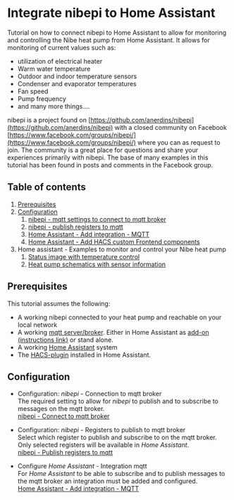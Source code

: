 # Integrate nibepi to Home Assistant
Tutorial on how to connect nibepi to Home Assistant to allow for monitoring and controlling
the Nibe heat pump from Home Assistant. It allows for monitoring of current values such as:
- utilization of electrical heater
- Warm water temperature
- Outdoor and indoor temperature sensors
- Condenser and evaporator temperatures
- Fan speed
- Pump frequency
- and many more things....

nibepi is a project found on [https://github.com/anerdins/nibepi](https://github.com/anerdins/nibepi) 
with a closed community on Facebook [https://www.facebook.com/groups/nibepi/](https://www.facebook.com/groups/nibepi/)
where you can as request to join. The community is a great place for questions and share your experiences primarily
with nibepi. The base of many examples in this tutorial has been found in posts and comments in the Facebook group.

## Table of contents
1. [Prerequisites](#prerequisites)
2. [Configuration](#configuration)
   1. [nibepi - mqtt settings to connect to mqtt broker](nibepi-settings-mqtt.md)
   2. [nibepi - publish registers to mqtt](nibepi-registers-mqtt.md)
   3. [Home Assistant - Add integration - MQTT](HomeAssistant-mqtt-settings.md)
   4. [Home Assistant - Add HACS custom Frontend components](HomeAssistant-HACS-Add_Components.md)
3. Home assistant - Examples to monitor and control your Nibe heat pump
   1. [Status image with temperature control](configs/status_image_with_temperature_control/status_image_with_temperature_control.md)
   2. [Heat pump schematics with sensor information](configs/heat_pump_schematics_with_sensors/Hassio_Heat_pump_schematics_with_sensors.md)

## Prerequisites
This tutorial assumes the following:
- A working nibepi connected to your heat pump and reachable on your local network
- A working [mqtt server/broker](https://mqtt.org/). Either in Home Assistant as [add-on (instructions link)](https://github.com/home-assistant/addons/blob/174f8e66d0eaa26f01f528beacbde0bd111b711c/mosquitto/DOCS.md#how-to-use) or stand alone.
- A working [Home Assistant](https://www.home-assistant.io/) system
- The [HACS-plugin](https://hacs.xyz/) installed in Home Assistant.


## Configuration
- Configuration:  _nibepi_ - Connection to mqtt broker  
  The required setting to allow for _nibepi_ to publish and to subscribe to messages on the mqtt broker.  
  [nibepi - Connect to mqtt broker](nibepi-settings-mqtt.md)
   

- Configuration:  _nibepi_ - Registers to publish to mqtt broker  
  Select which register to publish and subscribe to on the mqtt broker. Only selected registers will be
  available in _Home Assistant_.  
  [nibepi - Publish registers to mqtt](nibepi-registers-mqtt.md)   


- Configure _Home Assistant_ - Integration mqtt  
  For _Home Assistant_ to be able to subscribe and to publish messages to the mqtt broker an integration must be
  added and configured.  
  [Home Assistant - Add integration - MQTT](HomeAssistant-mqtt-settings.md)